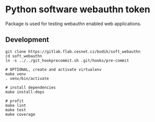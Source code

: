 # Python software webauthn token

Package is used for testing webauthn enabled web applications.


## Development

```
git clone https://gitlab.flab.cesnet.cz/bodik/soft_webauthn
cd soft_webauthn
ln -s ../../git_hookprecommit.sh .git/hooks/pre-commit

# OPTIONAL, create and activate virtualenv
make venv
. venv/bin/activate

# install dependencies
make install-deps

# profit
make lint
make test
make coverage
```
